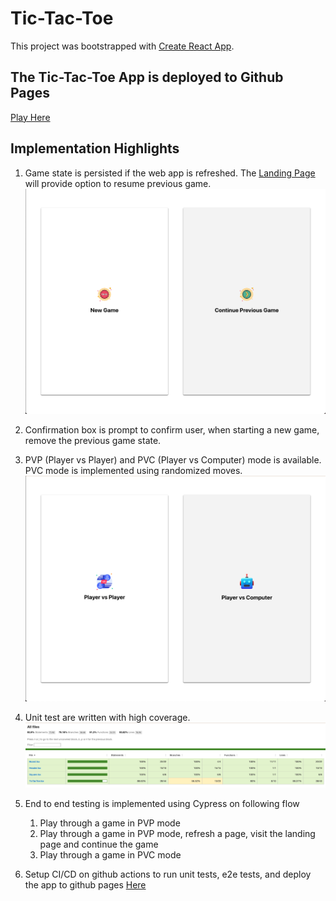 # Tic-Tac-Toe

This project was bootstrapped with [Create React App](https://github.com/facebook/create-react-app).

## The Tic-Tac-Toe App is deployed to Github Pages
[Play Here](https://albbrian.github.io/tic-tac-toe)

## Implementation Highlights
1. Game state is persisted if the web app is refreshed. The [Landing Page](https://albbrian.github.io/tic-tac-toe/landing) will provide option to resume previous game.
![Image](README/images/continue_previous_game.png)

2. Confirmation box is prompt to confirm user, when starting a new game, remove the previous game state.

3. PVP (Player vs Player) and PVC (Player vs Computer) mode is available. PVC mode is implemented using randomized moves.
![Image](README/images/game_modes.png)

4. Unit test are written with high coverage.
   ![Image](README/images/unit_test_coverage.png)
5. End to end testing is implemented using Cypress on following flow
   1. Play through a game in PVP mode
   2. Play through a game in PVP mode, refresh a page, visit the landing page and continue the game
   3. Play through a game in PVC mode
6. Setup CI/CD on github actions to run unit tests, e2e tests, and deploy the app to github
pages [Here](https://albbrian.github.io/tic-tac-toe)